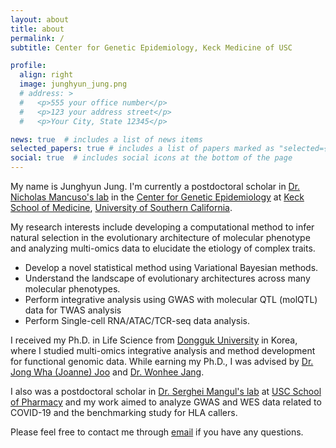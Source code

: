 ```yaml
---
layout: about
title: about
permalink: /
subtitle: Center for Genetic Epidemiology, Keck Medicine of USC

profile:
  align: right
  image: junghyun_jung.png
  # address: >
  #   <p>555 your office number</p>
  #   <p>123 your address street</p>
  #   <p>Your City, State 12345</p>

news: true  # includes a list of news items
selected_papers: true # includes a list of papers marked as "selected={true}"
social: true  # includes social icons at the bottom of the page
---
```


My name is Junghyun Jung. I'm currently a postdoctoral scholar in [Dr. Nicholas Mancuso's lab](https://www.mancusolab.com/) in the [Center for Genetic Epidemiology](https://keck.usc.edu/genetic-epidemiology-center/) at [Keck School of Medicine](https://www.keckmedicine.org/), [University of Southern California](https://www.usc.edu/).

My research interests include developing a computational method to infer natural selection in the evolutionary architecture of molecular phenotype and analyzing multi-omics data to elucidate the etiology of complex traits.
 - Develop a novel statistical method using Variational Bayesian methods.
 - Understand the landscape of evolutionary architectures across many molecular phenotypes.
 - Perform integrative analysis using GWAS with molecular QTL (molQTL) data for TWAS analysis
 - Perform Single-cell RNA/ATAC/TCR-seq data analysis.
 
I received my Ph.D. in Life Science from [Dongguk University](https://www.dongguk.edu/eng/main) in Korea, where I studied multi-omics integrative analysis  and method development for functional genomic data. While earning my Ph.D., I was advised by [Dr. Jong Wha (Joanne) Joo](https://cblab.yolasite.com/) and [Dr. Wonhee Jang](https://sites.google.com/view/dgu-janglab).

I also was a postdoctoral scholar in [Dr. Serghei Mangul's lab](https://mangul-lab-usc.github.io/) at [USC School of Pharmacy](https://pharmacyschool.usc.edu/) and my work aimed to analyze GWAS and WES data related to COVID-19 and the benchmarking study for HLA callers.

Please feel free to contact me through [email](mailto:junghyun.jung@usc.edu) if you have any questions.

